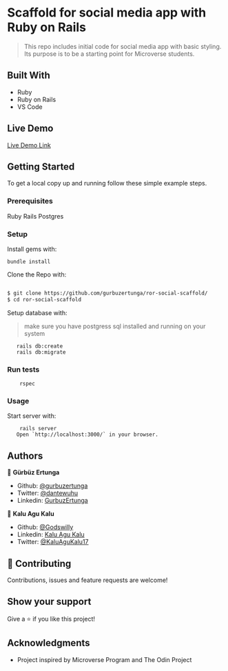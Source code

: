 # Scaffold for social media app with Ruby on Rails

> This repo includes initial code for social media app with basic styling. Its purpose is to be a starting point for Microverse students.

## Built With

- Ruby
- Ruby on Rails
- VS Code

## Live Demo

[Live Demo Link](https://aqueous-ocean-06414.herokuapp.com/)

## Getting Started

To get a local copy up and running follow these simple example steps.

### Prerequisites

Ruby
Rails
Postgres

### Setup

Install gems with:

```
bundle install
```
Clone the Repo with:
~~~bash

$ git clone https://github.com/gurbuzertunga/ror-social-scaffold/
$ cd ror-social-scaffold
~~~
Setup database with:

> make sure you have postgress sql installed and running on your system

```
   rails db:create
   rails db:migrate
```

### Run tests

```
    rspec 
```
### Usage

Start server with:

```
    rails server
   Open `http://localhost:3000/` in your browser.
```


## Authors

👤 **Gürbüz Ertunga**

- Github: [@gurbuzertunga](https://github.com/gurbuzertunga)
- Twitter: [@dantewuhu](https://twitter.com/dantewuhu)
- Linkedin: [GurbuzErtunga](https://www.linkedin.com/in/gurbuz-ertunga-a607a2a5/)


👤 **Kalu Agu Kalu**

- Github: [@Godswilly](https://github.com/Godswilly)
- Linkedin: [Kalu Agu Kalu](https://www.linkedin.com/in/kalu-agu-kalu/)
- Twitter: [@KaluAguKalu17](https://twitter.com/KaluAguKalu17)


## 🤝 Contributing

Contributions, issues and feature requests are welcome!

## Show your support

Give a ⭐️ if you like this project!

## Acknowledgments

- Project inspired by Microverse Program and The Odin Project

